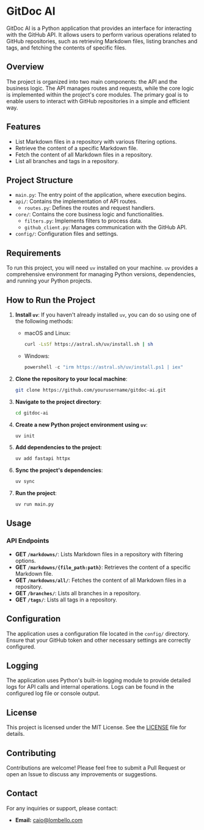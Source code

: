 # GitDoc AI

GitDoc AI is a Python application that provides an interface for interacting with the GitHub API. It allows users to perform various operations related to GitHub repositories, such as retrieving Markdown files, listing branches and tags, and fetching the contents of specific files.

## Overview

The project is organized into two main components: the API and the business logic. The API manages routes and requests, while the core logic is implemented within the project's core modules. The primary goal is to enable users to interact with GitHub repositories in a simple and efficient way.

## Features

- List Markdown files in a repository with various filtering options.
- Retrieve the content of a specific Markdown file.
- Fetch the content of all Markdown files in a repository.
- List all branches and tags in a repository.

## Project Structure

- `main.py`: The entry point of the application, where execution begins.
- `api/`: Contains the implementation of API routes.
  - `routes.py`: Defines the routes and request handlers.
- `core/`: Contains the core business logic and functionalities.
  - `filters.py`: Implements filters to process data.
  - `github_client.py`: Manages communication with the GitHub API.
- `config/`: Configuration files and settings.

## Requirements

To run this project, you will need `uv` installed on your machine. `uv` provides a comprehensive environment for managing Python versions, dependencies, and running your Python projects.

## How to Run the Project

1. **Install `uv`**: If you haven't already installed `uv`, you can do so using one of the following methods:
   - macOS and Linux:
     ```bash
     curl -LsSf https://astral.sh/uv/install.sh | sh
     ```
   - Windows:
     ```powershell
     powershell -c "irm https://astral.sh/uv/install.ps1 | iex"
     ```

2. **Clone the repository to your local machine**:
   ```bash
   git clone https://github.com/yourusername/gitdoc-ai.git
   ```

3. **Navigate to the project directory**:
   ```bash
   cd gitdoc-ai
   ```

4. **Create a new Python project environment using `uv`**:
   ```bash
   uv init
   ```

5. **Add dependencies to the project**:
   ```bash
   uv add fastapi httpx
   ```

6. **Sync the project's dependencies**:
   ```bash
   uv sync
   ```

7. **Run the project**:
   ```bash
   uv run main.py
   ```

## Usage

### API Endpoints

- **GET `/markdowns/`**: Lists Markdown files in a repository with filtering options.
- **GET `/markdowns/{file_path:path}`**: Retrieves the content of a specific Markdown file.
- **GET `/markdowns/all/`**: Fetches the content of all Markdown files in a repository.
- **GET `/branches/`**: Lists all branches in a repository.
- **GET `/tags/`**: Lists all tags in a repository.

## Configuration

The application uses a configuration file located in the `config/` directory. Ensure that your GitHub token and other necessary settings are correctly configured.

## Logging

The application uses Python's built-in logging module to provide detailed logs for API calls and internal operations. Logs can be found in the configured log file or console output.

## License

This project is licensed under the MIT License. See the [LICENSE](LICENSE) file for details.

## Contributing

Contributions are welcome! Please feel free to submit a Pull Request or open an Issue to discuss any improvements or suggestions.

## Contact

For any inquiries or support, please contact:
- **Email:** caio@lombello.com